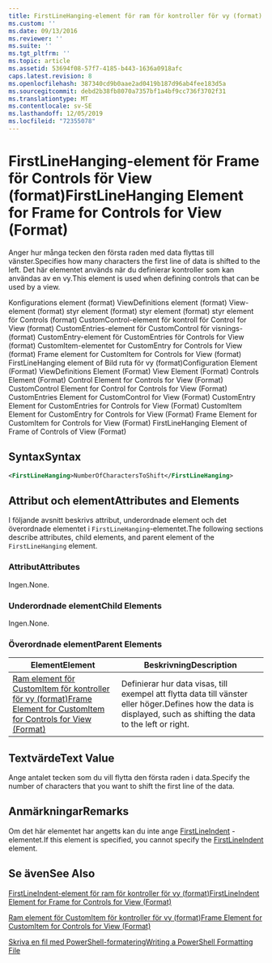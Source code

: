 ```yaml
---
title: FirstLineHanging-element för ram för kontroller för vy (format) | Microsoft Docs
ms.custom: ''
ms.date: 09/13/2016
ms.reviewer: ''
ms.suite: ''
ms.tgt_pltfrm: ''
ms.topic: article
ms.assetid: 53694f08-57f7-4185-b443-1636a0918afc
caps.latest.revision: 8
ms.openlocfilehash: 387340cd9b0aae2ad0419b187d96ab4fee183d5a
ms.sourcegitcommit: debd2b38fb8070a7357bf1a4bf9cc736f3702f31
ms.translationtype: MT
ms.contentlocale: sv-SE
ms.lasthandoff: 12/05/2019
ms.locfileid: "72355078"
---
```

# <a name="firstlinehanging-element-for-frame-for-controls-for-view-format"></a><span data-ttu-id="3b5a3-102">FirstLineHanging-element för Frame för Controls för View (format)</span><span class="sxs-lookup"><span data-stu-id="3b5a3-102">FirstLineHanging Element for Frame for Controls for View (Format)</span></span>

<span data-ttu-id="3b5a3-103">Anger hur många tecken den första raden med data flyttas till vänster.</span><span class="sxs-lookup"><span data-stu-id="3b5a3-103">Specifies how many characters the first line of data is shifted to the left.</span></span> <span data-ttu-id="3b5a3-104">Det här elementet används när du definierar kontroller som kan användas av en vy.</span><span class="sxs-lookup"><span data-stu-id="3b5a3-104">This element is used when defining controls that can be used by a view.</span></span>

<span data-ttu-id="3b5a3-105">Konfigurations element (format) ViewDefinitions element (format) View-element (format) styr element (format) styr element (format) styr element för Controls (format) CustomControl-element för kontroll för Control for View (format) CustomEntries-element för CustomControl för visnings-(format) CustomEntry-element för CustomEntries för Controls for View (format) CustomItem-elementet for CustomEntry for Controls for View (format) Frame element for CustomItem for Controls for View (format) FirstLineHanging element of Bild ruta för vy (format)</span><span class="sxs-lookup"><span data-stu-id="3b5a3-105">Configuration Element (Format) ViewDefinitions Element (Format) View Element (Format) Controls Element (Format) Control Element for Controls for View (Format) CustomControl Element for Control for Controls for View (Format) CustomEntries Element for CustomControl for View (Format) CustomEntry Element for CustomEntries for Controls for View (Format) CustomItem Element for CustomEntry for Controls for View (Format) Frame Element for CustomItem for Controls for View (Format) FirstLineHanging Element of Frame of Controls of View (Format)</span></span>

## <a name="syntax"></a><span data-ttu-id="3b5a3-106">Syntax</span><span class="sxs-lookup"><span data-stu-id="3b5a3-106">Syntax</span></span>

```xml
<FirstLineHanging>NumberOfCharactersToShift</FirstLineHanging>
```

## <a name="attributes-and-elements"></a><span data-ttu-id="3b5a3-107">Attribut och element</span><span class="sxs-lookup"><span data-stu-id="3b5a3-107">Attributes and Elements</span></span>

<span data-ttu-id="3b5a3-108">I följande avsnitt beskrivs attribut, underordnade element och det överordnade elementet i `FirstLineHanging`-elementet.</span><span class="sxs-lookup"><span data-stu-id="3b5a3-108">The following sections describe attributes, child elements, and parent element of the `FirstLineHanging` element.</span></span>

### <a name="attributes"></a><span data-ttu-id="3b5a3-109">Attribut</span><span class="sxs-lookup"><span data-stu-id="3b5a3-109">Attributes</span></span>

<span data-ttu-id="3b5a3-110">Ingen.</span><span class="sxs-lookup"><span data-stu-id="3b5a3-110">None.</span></span>

### <a name="child-elements"></a><span data-ttu-id="3b5a3-111">Underordnade element</span><span class="sxs-lookup"><span data-stu-id="3b5a3-111">Child Elements</span></span>

<span data-ttu-id="3b5a3-112">Ingen.</span><span class="sxs-lookup"><span data-stu-id="3b5a3-112">None.</span></span>

### <a name="parent-elements"></a><span data-ttu-id="3b5a3-113">Överordnade element</span><span class="sxs-lookup"><span data-stu-id="3b5a3-113">Parent Elements</span></span>

|<span data-ttu-id="3b5a3-114">Element</span><span class="sxs-lookup"><span data-stu-id="3b5a3-114">Element</span></span>|<span data-ttu-id="3b5a3-115">Beskrivning</span><span class="sxs-lookup"><span data-stu-id="3b5a3-115">Description</span></span>|
|-------------|-----------------|
|[<span data-ttu-id="3b5a3-116">Ram element för CustomItem för kontroller för vy (format)</span><span class="sxs-lookup"><span data-stu-id="3b5a3-116">Frame Element for CustomItem for Controls for View (Format)</span></span>](./frame-element-for-customitem-for-controls-for-view-format.md)|<span data-ttu-id="3b5a3-117">Definierar hur data visas, till exempel att flytta data till vänster eller höger.</span><span class="sxs-lookup"><span data-stu-id="3b5a3-117">Defines how the data is displayed, such as shifting the data to the left or right.</span></span>|

## <a name="text-value"></a><span data-ttu-id="3b5a3-118">Textvärde</span><span class="sxs-lookup"><span data-stu-id="3b5a3-118">Text Value</span></span>

<span data-ttu-id="3b5a3-119">Ange antalet tecken som du vill flytta den första raden i data.</span><span class="sxs-lookup"><span data-stu-id="3b5a3-119">Specify the number of characters that you want to shift the first line of the data.</span></span>

## <a name="remarks"></a><span data-ttu-id="3b5a3-120">Anmärkningar</span><span class="sxs-lookup"><span data-stu-id="3b5a3-120">Remarks</span></span>

<span data-ttu-id="3b5a3-121">Om det här elementet har angetts kan du inte ange [FirstLineIndent](./firstlineindent-element-for-frame-for-controls-for-view-format.md) -elementet.</span><span class="sxs-lookup"><span data-stu-id="3b5a3-121">If this element is specified, you cannot specify the [FirstLineIndent](./firstlineindent-element-for-frame-for-controls-for-view-format.md) element.</span></span>

## <a name="see-also"></a><span data-ttu-id="3b5a3-122">Se även</span><span class="sxs-lookup"><span data-stu-id="3b5a3-122">See Also</span></span>

[<span data-ttu-id="3b5a3-123">FirstLineIndent-element för ram för kontroller för vy (format)</span><span class="sxs-lookup"><span data-stu-id="3b5a3-123">FirstLineIndent Element for Frame for Controls for View (Format)</span></span>](./firstlineindent-element-for-frame-for-controls-for-view-format.md)

[<span data-ttu-id="3b5a3-124">Ram element för CustomItem för kontroller för vy (format)</span><span class="sxs-lookup"><span data-stu-id="3b5a3-124">Frame Element for CustomItem for Controls for View (Format)</span></span>](./frame-element-for-customitem-for-controls-for-view-format.md)

[<span data-ttu-id="3b5a3-125">Skriva en fil med PowerShell-formatering</span><span class="sxs-lookup"><span data-stu-id="3b5a3-125">Writing a PowerShell Formatting File</span></span>](./writing-a-powershell-formatting-file.md)
